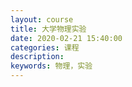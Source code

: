 ```yaml
---
layout: course
title: 大学物理实验
date: 2020-02-21 15:40:00
categories: 课程
description:
keywords: 物理，实验
---
```



